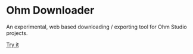 # Ohm Downloader

An experimental, web based downloading / exporting tool for Ohm Studio projects.

[Try it](./index.html)